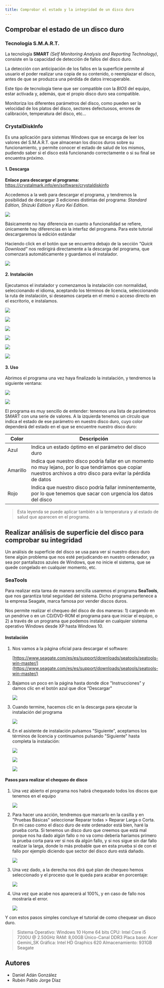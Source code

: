 ```yaml
---
title: Comprobar el estado y la integridad de un disco duro
---
```


## Comprobar el estado de un disco duro

### Tecnología S.M.A.R.T.

La tecnología **SMART** *(Self Monitoring Analysis and Reporting Technology)*, consiste en la capacidad de detección de fallos del disco duro.

La detección con anticipación de los fallos en la superficie permite al usuario el poder realizar una copia de su contenido, o reemplazar el disco, antes de que se produzca una pérdida de datos irrecuperable.

Este tipo de tecnología tiene que ser compatible con la *BIOS* del equipo, estar activada y, además, que el propio disco duro sea compatible. 

Monitoriza los diferentes parámetros del disco, como pueden ser la velocidad de los platos del disco, sectores defectuosos, errores de calibración, temperatura del disco, etc...

### CrystalDiskInfo

Es una aplicación para sistemas Windows que se encarga de leer los valores del S.M.A.R.T. que almacenan los discos duros sobre su funcionamiento, y permite conocer el estado de salud de los mismos, pudiendo saber si el disco está funcionando correctamente o si su final se encuentra próximo.

#### 1. Descarga

**Enlace para descargar el programa:** https://crystalmark.info/en/software/crystaldiskinfo

Accedemos a la web para descargar el programa, y tendremos la posibilidad de descargar 3 ediciones distintas del programa: *Standard Edition, Shizuki Edition y Kuro Kei Edition*.

![](imagenes\captura005.PNG)

Básicamente no hay diferencia en cuanto a funcionalidad se refiere, únicamente hay diferencias en la interfaz del programa. Para este tutorial descargaremos la edición estándar

Haciendo click en el botón que se encuentra debajo de la sección *"Quick Download"* nos redirigirá directamente a la descarga del programa, que comenzará automáticamente y guardamos el instalador.

![](imagenes\captura006.PNG)

#### 2. Instalación

Ejecutamos el instalador y comenzamos la instalación con normalidad, seleccionando el idioma, aceptando los términos de licencia, seleccionando la ruta de instalación, si deseamos carpeta en el menú o acceso directo en el escritorio, e instalamos.

![](imagenes\captura007.PNG)

![](imagenes\captura008.PNG)

![](imagenes\captura009.PNG)

![](imagenes\captura010.PNG)

![](imagenes\captura011.PNG)

![](imagenes\captura012.PNG)

#### 3. Uso

Abrimos el programa una vez haya finalizado la instalación, y tendremos la siguiente ventana:

![](imagenes\captura001.PNG)

![](imagenes\captura002.PNG)

El programa es muy sencillo de entender: tenemos una lista de parámetros SMART con una serie de valores. A la izquierda tenemos un círculo que indica el estado de ese parámetro en nuestro disco duro, cuyo color dependerá del estado en el que se encuentre nuestro disco duro:

| Color    | Descripción                                                  |
| -------- | ------------------------------------------------------------ |
| Azul     | Indica un estado óptimo en el parámetro del disco duro       |
| Amarillo | Indica que nuestro disco podría fallar en un momento no muy lejano, por lo que tendríamos que copiar nuestros archivos a otro disco para evitar la pérdida de datos |
| Rojo     | Indica que nuestro disco podría fallar inminentemente, por lo que tenemos que sacar con urgencia los datos del disco |

> Esta leyenda se puede aplicar también a la temperatura y al estado de salud que aparecen en el programa.

## Realizar análisis de superficie del disco para comprobar su integridad

Un análisis de superficie del disco se usa para ver si nuestro disco duro tiene algún problema que nos esté perjudicando en nuestro ordenador, ya sea por pantallazos azules de Windows, que no inicie el sistema, que se quede congelado en cualquier momento, etc.

### SeaTools

Para realizar esta tarea de manera sencilla usaremos el programa **SeaTools**, que nos garantiza total seguridad del sistema. Dicho programa pertenece a la empresa Seagate, marca famosa por vender discos duros.

Nos permite realizar el chequeo del disco de dos maneras: 1) cargando en un pendrive o en un CD/DVD-ROM el programa para que iniciar el equipo, o 2) a través de un programa que podemos instalar en cualquier sistema operativo Windows desde XP hasta Windows 10.

#### Instalación

1. Nos vamos a la página oficial para descargar el software:

   [https://www.seagate.com/es/es/support/downloads/seatools/seatools-win-master/](https://www.seagate.com/es/es/support/downloads/seatools/seatools-win-master/)

2. Bajamos un poco en la página hasta donde dice "Instrucciones" y damos clic en el botón azul que dice "Descargar"

	![](imagenes/imagen1.png)

3. Cuando termine, hacemos clic en la descarga para ejecutar la instalación del programa

	![](imagenes/imagen2.png)

4. En el asistente de instalación pulsamos "Siguiente", aceptamos los términos de licencia y continuamos pulsando "Siguiente" hasta completa la instalación:

	![](imagenes/imagen3.png)

	![](imagenes/imagen4.png)

	![](imagenes/imagen5.png)

#### Pasos para realizar el chequeo de disco

1. Una vez abierto el programa nos habrá chequeado todos los discos que tenemos en el equipo 

	![](imagenes/imagen6.png)

2. Para hacer una acción, tendremos que marcarlo en la casilla y en "Pruebas Básicas" seleccionar Reparar todas > Reparar Larga o Corta. En mi caso como el disco duro de este ordenador está bien, haré la prueba corta. Si tenemos un disco duro que creemos que está mal porque nos ha dado algún fallo o no va como debería haríamos primero la prueba corta para ver si nos da algún fallo, y si nos sigue sin dar fallo realizar la larga, donde lo más probable que en esta prueba sí de con el fallo por ejemplo diciendo que sector del disco duro está dañado.

	![](imagenes/imagen7.png)

3. Una vez dado, a la derecha nos dirá qué plan de chequeo hemos seleccionado y el proceso que le queda para acabar en porcentaje:

   ![](imagenes/imagen8.png)

4. Una vez que acabe nos aparecerá al 100%, y en caso de fallo nos mostraría el error. 

   ![](imagenes/imagen9.png)

Y con estos pasos simples concluye el tutorial de como chequear un disco duro.

> Sistema Operativo: Windows 10 Home 64 bits
> CPU: Intel Core i5 7200U @ 2.50GHz
> RAM: 8,00GB Único-Canal DDR3
> Placa base: Acer Gemini_SK
> Gráfica: Intel HD Graphics 620
> Almacenamiento: 931GB Seagate

## Autores

* Daniel Adán González
* Rubén Pablo Jorge Díaz
